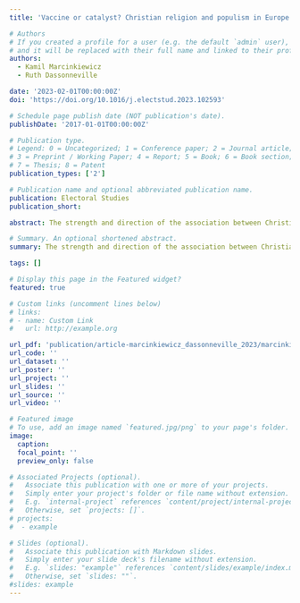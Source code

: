 ```yaml
---
title: 'Vaccine or catalyst? Christian religion and populism in Europe: A rejoinder to Inglehart's “Religion's sudden decline”'

# Authors
# If you created a profile for a user (e.g. the default `admin` user), write the username (folder name) here
# and it will be replaced with their full name and linked to their profile.
authors:
  - Kamil Marcinkiewicz
  - Ruth Dassonneville

date: '2023-02-01T00:00:00Z'
doi: 'https://doi.org/10.1016/j.electstud.2023.102593'

# Schedule page publish date (NOT publication's date).
publishDate: '2017-01-01T00:00:00Z'

# Publication type.
# Legend: 0 = Uncategorized; 1 = Conference paper; 2 = Journal article;
# 3 = Preprint / Working Paper; 4 = Report; 5 = Book; 6 = Book section;
# 7 = Thesis; 8 = Patent
publication_types: ['2']

# Publication name and optional abbreviated publication name.
publication: Electoral Studies
publication_short: 

abstract: The strength and direction of the association between Christian religion and support for radical right-wing parties is strongly debated. On the one hand, there is work that shows that in Western European countries with a strong Christian democratic party, the relationship between church attendance and voting for populist radical right (PRR) parties is negative (Marcinkiewicz and Dassonneville 2022). Such findings contradict with the conclusions reached by Inglehart (2021), who reported that adherence to religious norms correlates positively with support for PRR parties. In this research note we shed light on the reasons for these contrasting conclusions, by systematically assessing the role of empirical choices in terms of the operationalizations of the dependent and the key independent variables, and how heterogeneity is dealt with.

# Summary. An optional shortened abstract.
summary: The strength and direction of the association between Christian religion and support for radical right-wing parties is strongly debated. On the one hand, there is work that shows that in Western European countries with a strong Christian democratic party...

tags: []

# Display this page in the Featured widget?
featured: true

# Custom links (uncomment lines below)
# links:
# - name: Custom Link
#   url: http://example.org

url_pdf: 'publication/article-marcinkiewicz_dassonneville_2023/marcinkiewicz-dassonneville-2023.pdf'
url_code: ''
url_dataset: ''
url_poster: ''
url_project: ''
url_slides: ''
url_source: ''
url_video: ''

# Featured image
# To use, add an image named `featured.jpg/png` to your page's folder.
image:
  caption: 
  focal_point: ''
  preview_only: false

# Associated Projects (optional).
#   Associate this publication with one or more of your projects.
#   Simply enter your project's folder or file name without extension.
#   E.g. `internal-project` references `content/project/internal-project/index.md`.
#   Otherwise, set `projects: []`.
# projects:
#  - example

# Slides (optional).
#   Associate this publication with Markdown slides.
#   Simply enter your slide deck's filename without extension.
#   E.g. `slides: "example"` references `content/slides/example/index.md`.
#   Otherwise, set `slides: ""`.
#slides: example
---
```

